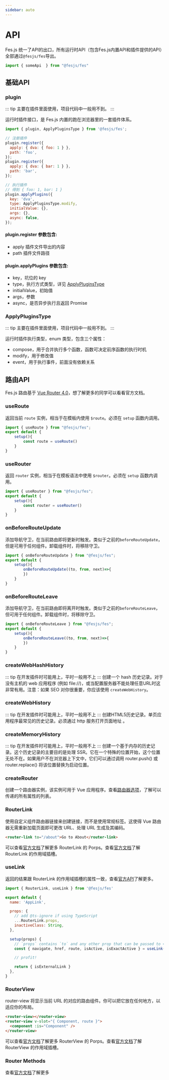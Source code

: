 ```yaml
---
sidebar: auto
---
```


# API
Fes.js 统一了API的出口，所有运行时API（包含Fes.js内置API和插件提供的API）全部通过`@fesjs/fes`导出。
```js
import { someApi  } from "@fesjs/fes"
```

## 基础API

### plugin
::: tip
主要在插件里面使用，项目代码中一般用不到。
:::

运行时插件接口，是 Fes.js 内置的跑在浏览器里的一套插件体系。
```js
import { plugin, ApplyPluginsType } from '@fesjs/fes';

// 注册插件
plugin.register({
  apply: { dva: { foo: 1 } },
  path: 'foo',
});
plugin.register({
  apply: { dva: { bar: 1 } },
  path: 'bar',
});

// 执行插件
// 得到 { foo: 1, bar: 1 }
plugin.applyPlugins({
  key: 'dva',
  type: ApplyPluginsType.modify,
  initialValue: {},
  args: {},
  async: false,
});

```

#### **plugin.register** 参数包含:     
- apply   插件文件导出的内容
- path    插件文件路径




#### **plugin.applyPlugins** 参数包含:     
- key，坑位的 key
- type，执行方式类型，详见 [ApplyPluginsType](#applypluginstype)
- initialValue，初始值
- args，参数
- async，是否异步执行且返回 Promise

### ApplyPluginsType
::: tip
主要在插件里面使用，项目代码中一般用不到。
:::

运行时插件执行类型，enum 类型，包含三个属性：
- compose，用于合并执行多个函数，函数可决定前序函数的执行时机
- modify，用于修改值
- event，用于执行事件，前面没有依赖关系


## 路由API

Fes.js 路由基于 [Vue Router 4.0](https://next.router.vuejs.org/introduction.html)，想了解更多的同学可以看看官方文档。


### useRoute
返回当前 `route` 实例，相当于在模板内使用 `$route`。必须在 `setup` 函数内调用。
```js
import { useRoute } from "@fesjs/fes";
export default {
    setup(){
        const route = useRoute()
    }
}
```

### useRouter
返回 `router` 实例，相当于在模板语法中使用 `$router`。必须在 `setup` 函数内调用。
```js
import { useRouter } from "@fesjs/fes";
export default {
    setup(){
        const router = useRouter()
    }
}
```

### onBeforeRouteUpdate
添加导航守卫，在当前路由即将更新时触发。类似于之前的`beforeRouteUpdate`，但是可用于任何组件。卸载组件时，将移除守卫。
```js
import { onBeforeRouteUpdate } from "@fesjs/fes";
export default {
    setup(){
        onBeforeRouteUpdate((to, from, next)=>{
        })
    }
}
```
### onBeforeRouteLeave
添加导航守卫，在当前路由即将离开时触发。类似于之前的`beforeRouteLeave`，但可用于任何组件。卸载组件时，将移除守卫。
```js
import { onBeforeRouteLeave } from "@fesjs/fes";
export default {
    setup(){
        onBeforeRouteLeave((to, from, next)=>{
        })
    }
}
```

### createWebHashHistory
::: tip
在开发插件时可能用上，平时一般用不上
:::
创建一个 hash 历史记录。对于没有主机的 web 应用程序 (例如 file://)，或当配置服务器不能处理任意URL时这非常有用。注意：如果 SEO 对你很重要，你应该使用 `createWebHistory`。

### createWebHistory
::: tip
在开发插件时可能用上，平时一般用不上
:::
创建HTML5历史记录。单页应用程序最常见的历史记录。必须通过 http 服务打开页面地址 。

### createMemoryHistory
::: tip
在开发插件时可能用上，平时一般用不上
:::
创建一个基于内存的历史记录。这个历史记录的主要目的是处理 SSR。它在一个特殊的位置开始，这个位置无处不在。如果用户不在浏览器上下文中，它们可以通过调用 router.push() 或 router.replace() 将该位置替换为启动位置。

### createRouter
创建一个路由器实例，该实例可用于 Vue 应用程序。查看[路由器选项](https://next.router.vuejs.org/api/#routeroptions)，了解可以传递的所有属性的列表。

### RouterLink
使用自定义组件路由器链接来创建链接，而不是使用常规标签。这使得 Vue 路由器无需重新加载页面即可更改 URL、处理 URL 生成及其编码。
```html
<router-link to="/about">Go to About</router-link>
```
可以查看[官方文档](https://next.router.vuejs.org/api/#router-link-props)了解更多 RouterLink 的 Porps。查看[官方文档](https://next.router.vuejs.org/api/#router-link-s-v-slot)了解 RouterLink 的作用域插槽。

### useLink
返回的结果跟 RouterLink 的作用域插槽的属性一致，查看[官方API](https://next.router.vuejs.org/api/#router-link-s-v-slot)了解更多。
```js
import { RouterLink, useLink } from '@fesjs/fes'

export default {
  name: 'AppLink',

  props: {
    // add @ts-ignore if using TypeScript
    ...RouterLink.props,
    inactiveClass: String,
  },

  setup(props) {
    // `props` contains `to` and any other prop that can be passed to <router-link>
    const { navigate, href, route, isActive, isExactActive } = useLink(props)

    // profit!

    return { isExternalLink }
  },
}
```

### RouterView
router-view 将显示当前 URL 的对应的路由组件。你可以把它放在任何地方，以适应你的布局。
```html
<router-view></router-view>
<router-view v-slot="{ Component, route }">
  <component :is="Component" />
</router-view>
```
可以查看[官方文档](https://next.router.vuejs.org/api/#router-view-props)了解更多 RouterView 的 Porps。查看[官方文档](https://next.router.vuejs.org/api/#router-view-s-v-slot)了解 RouterView 的作用域插槽。

### Router Methods
查看[官方文档](https://next.router.vuejs.org/api/#router-methods)了解更多